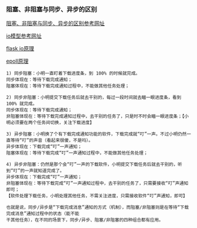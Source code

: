 ###  阻塞、非阻塞与同步、异步的区别

[阻塞、非阻塞与同步、异步的区别参考网址](https://my.oschina.net/xianggao/blog/661085)

[io模型参考网址](https://www.jianshu.com/p/486b0965c296)

[flask io原理](http://xiaorui.cc/archives/4264)

[epoll原理](https://my.oschina.net/editorial-story/blog/3052308)

```
1) 同步阻塞：小明一直盯着下载进度条，到 100% 的时候就完成。
同步体现在：等待下载完成通知；
阻塞体现在：等待下载完成通知过程中，不能做其他任务处理；

2) 同步非阻塞：小明提交下载任务后就去干别的，每过一段时间就去瞄一眼进度条，看到 100% 就完成。
同步体现在：等待下载完成通知；
非阻塞体现在：等待下载完成通知过程中，去干别的任务了，只是时不时会瞄一眼进度条；【小明必须要在两个任务间切换，关注下载进度】

3) 异步阻塞：小明换了个有下载完成通知功能的软件，下载完成就“叮”一声。不过小明仍然一直等待“叮”的声音（看起来很傻，不是吗）。
异步体现在：下载完成“叮”一声通知；
阻塞体现在：等待下载完成“叮”一声通知过程中，不能做其他任务处理；

4) 异步非阻塞：仍然是那个会“叮”一声的下载软件，小明提交下载任务后就去干别的，听到“叮”的一声就知道完成了。
异步体现在：下载完成“叮”一声通知；
非阻塞体现在：等待下载完成“叮”一声通知过程中，去干别的任务了，只需要接收“叮”声通知即可；
【软件处理下载任务，小明处理其他任务，不需关注进度，只需接收软件“叮”声通知，即可】

也就是说，同步/异步是“下载完成消息”通知的方式（机制），而阻塞/非阻塞则是在等待“下载完成消息”通知过程中的状态（能不能
干其他任务），在不同的场景下，同步/异步、阻塞/非阻塞的四种组合都有应用。
```
